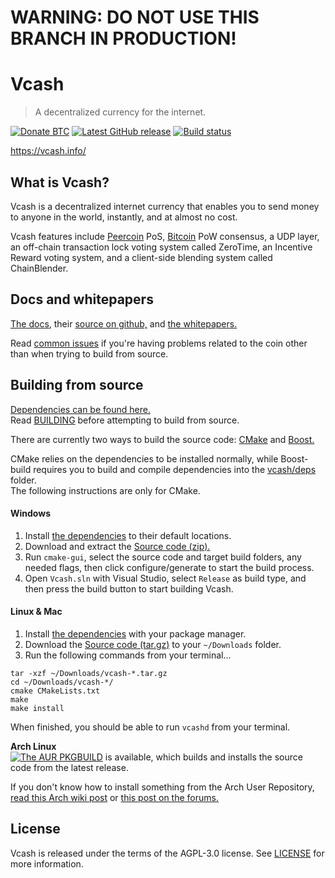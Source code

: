 # WARNING: DO NOT USE THIS BRANCH IN PRODUCTION!    
# Vcash
> A decentralized currency for the internet.

[![Donate BTC](https://img.shields.io/badge/Donate-BTC-yellow.svg)](https://blockchain.info/address/3MTVHcDrbiwrp5N6rT2DwrMCXMBP3rT7ty) [![Latest GitHub release](https://img.shields.io/github/release/openvcash/vcash.svg)](https://github.com/openvcash/vcash/releases/latest) [![Build status](https://travis-ci.org/openvcash/vcash.svg?branch=master)](https://travis-ci.org/openvcash/vcash)  

https://vcash.info/  

What is Vcash?
---
Vcash is a decentralized internet currency that enables you to send money to anyone in the world, instantly, and at almost no cost.

Vcash features include [Peercoin](https://github.com/ppcoin/ppcoin) PoS, [Bitcoin](https://github.com/bitcoin/bitcoin) PoW consensus, a UDP layer, an off-chain transaction lock voting system called ZeroTime, an Incentive Reward voting system, and a client-side blending system called ChainBlender.

Docs and whitepapers
---
[The docs](https://docs.vcash.info/), their [source on github,](https://github.com/openvcash/docs.vcash.info) and [the whitepapers.](https://github.com/openvcash/papers)  

Read [common issues](docs/COMMON_ISSUES.md) if you're having problems related to the coin other than when trying to build from source.

Building from source
---
[Dependencies can be found here.](docs/DEPENDENCIES.md)  
Read [BUILDING](docs/BUILDING.md) before attempting to build from source.  

There are currently two ways to build the source code: [CMake](https://cmake.org/) and [Boost.](http://www.boost.org/build/)

CMake relies on the dependencies to be installed normally, while Boost-build requires you to build and compile dependencies into the [vcash/deps](deps) folder.  
The following instructions are only for CMake.

#### Windows
1. Install [the dependencies](docs/DEPENDENCIES.md) to their default locations.
2. Download and extract the [Source code (zip).](https://github.com/openvcash/vcash/releases/latest)
3. Run `cmake-gui`, select the source code and target build folders, any needed flags, then click configure/generate to start the build process.
4. Open `Vcash.sln` with Visual Studio, select `Release` as build type, and then press the build button to start building Vcash.

#### Linux & Mac
1. Install [the dependencies](docs/DEPENDENCIES.md) with your package manager.
2. Download the [Source code (tar.gz)](https://github.com/openvcash/vcash/releases/latest) to your `~/Downloads` folder.
3. Run the following commands from your terminal...
```
tar -xzf ~/Downloads/vcash-*.tar.gz
cd ~/Downloads/vcash-*/
cmake CMakeLists.txt
make
make install
```

When finished, you should be able to run `vcashd` from your terminal.  

**Arch Linux**  
[![The AUR PKGBUILD](https://img.shields.io/aur/version/vcash.svg)](https://aur.archlinux.org/packages/vcash/) is available, which builds and installs the source code from the latest release.

If you don't know how to install something from the Arch User Repository, [read this Arch wiki post](https://wiki.archlinux.org/index.php/AUR_helpers) or [this post on the forums.](https://forum.vcash.info/d/56-arch-linux-aur-pkgbuild-s)

License
---
Vcash is released under the terms of the AGPL-3.0 license. See [LICENSE](LICENSE) for more information.
